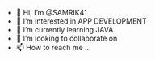 - 👋 Hi, I’m @SAMRIK41
- 👀 I’m interested in APP DEVELOPMENT
- 🌱 I’m currently learning JAVA
- 💞️ I’m looking to collaborate on 
- 📫 How to reach me ...

<!---
SAMRIK41/SAMRIK41 is a ✨ special ✨ repository because its `README.md` (this file) appears on your GitHub profile.
You can click the Preview link to take a look at your changes.
--->

